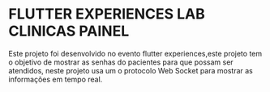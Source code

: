 # FLUTTER EXPERIENCES LAB CLINICAS PAINEL

Este projeto foi desenvolvido no evento flutter experiences,este projeto tem o objetivo de mostrar as senhas do pacientes para que possam ser atendidos, neste projeto  usa um o protocolo Web Socket para mostrar as informações em tempo real.
